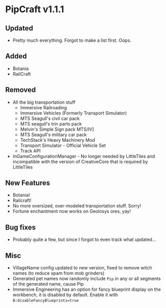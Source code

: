 # PipCraft v1.1.1

## Updated
- Pretty much everything. Forgot to make a list first. Oops.


## Added
- Botania
- RailCraft

## Removed
- All the big transportation stuff
  - Immersive Railroading
  - Immersive Vehicles (Formerly Transport Simulator)
  - MTS Seagull's civil car pack
  - MTS seagull's trin parts pack
  - Melvin's Simple Sign pack MTS/IV]
  - MTS Seagull's military car pack
  - TechStack's Heavy Machinery Mod
  - Transport Simulator - Official Vehicle Set
  - Track API
- InGameConfigurationManager - No longer needed by LittleTiles and incompatible with the version of CreativeCore that is required by LittleTiles

## New Features
- Botania!
- Railcraft!
- No more oversized, over-modeled transportation stuff. Sorry!
- Fortune enchantment now works on Geolosys ores, yay!

## Bug fixes
- Probably quite a few, but since I forgot to even track what updated...

## Misc
- VillageName config updated to new version, fixed to remove witch names (to reduce spam from mob grinders)
- Generated pet names now randomly include `Pip` in any or all segments of the generated name, cause Pip
- Immersive Engineering has an option for fancy blueprint display on the workbench, it is disabled by default. Enable it with `B:disableFancyBlueprints=true`